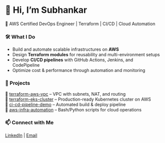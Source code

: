 # 👋 Hi, I’m Subhankar  
🚀 AWS Certified DevOps Engineer | Terraform | CI/CD | Cloud Automation  

### 🛠️ What I Do
- Build and automate scalable infrastructures on **AWS**  
- Design **Terraform modules** for reusability and multi-environment setups  
- Develop **CI/CD pipelines** with GitHub Actions, Jenkins, and CodePipeline  
- Optimize cost & performance through automation and monitoring  

### 🌟 Projects
🔹 [terraform-aws-vpc](#) – VPC with subnets, NAT, and routing  
🔹 [terraform-eks-cluster](#) – Production-ready Kubernetes cluster on AWS  
🔹 [ci-cd-pipeline-demo](#) – Automated build & deploy pipeline  
🔹 [aws-infra-automation](#) – Bash/Python scripts for cloud operations  

### 📫 Connect with Me
[LinkedIn](https://www.linkedin.com/in/subhankar-ghosh-41b1a3315/) | [Email](mailto:shubhankarghosh248@gmail.com)  
